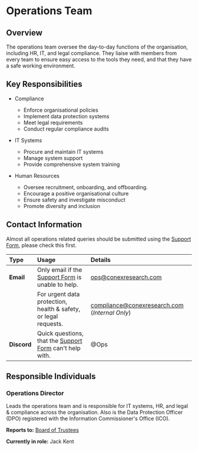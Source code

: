 # Operations Team

## Overview

The operations team oversee the day-to-day functions of the organisation, including HR, IT, and legal compliance. They liaise with members from every team to ensure easy access to the tools they need, and that they have a safe working environment.

## Key Responsibilities

* Compliance

  * Enforce organisational policies
  * Implement data protection systems
  * Meet legal requirements
  * Conduct regular compliance audits

* IT Systems

  * Procure and maintain IT systems
  * Manage system support
  * Provide comprehensive system training

* Human Resources
  * Oversee recruitment, onboarding, and offboarding.
  * Encourage a positive organisational culture
  * Ensure safety and investigate misconduct
  * Promote diversity and inclusion

## Contact Information

Almost all operations related queries should be submitted using the [Support Form](https://link.conexresearch.com/support), please check this first.

| Type | Usage | Details |
| :--- | :--- | :--- |
| **Email** | Only email if the [Support Form](https://link.conexresearch.com/support) is unable to help. | [ops@conexresearch.com](mailto:ops@conexresearch.com) |
|  | For urgent data protection, health & safety, or legal requests. | [compliance@conexresearch.com](mailto:compliance@conexresearch.com) \(_Internal Only_\) |
| **Discord** | Quick questions, that the [Support Form](https://link.conexresearch.com/support) can't help with. | @Ops |

## Responsible Individuals

### Operations Director

Leads the operations team and is responsible for IT systems, HR, and legal & compliance across the organisation. Also is the Data Protection Officer \(DPO\) registered with the Information Commissioner's Office \(ICO\).

**Reports to:** [Board of Trustees](board-of-trustees.md)

**Currently in role:** Jack Kent





